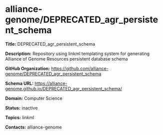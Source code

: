 # alliance-genome/DEPRECATED_agr_persistent_schema

**Title:** DEPRECATED_agr_persistent_schema

**Description:** Repository using linkml templating system for generating Alliance of Genome Resources persistent database schema

**GitHub Organization:** https://github.com/alliance-genome/DEPRECATED_agr_persistent_schema

**Schema URL:** https://alliance-genome.github.io/DEPRECATED_agr_persistent_schema/



**Domain:** Computer Science

**Status:** inactive

**Topics:** linkml

**Contacts:** alliance-genome